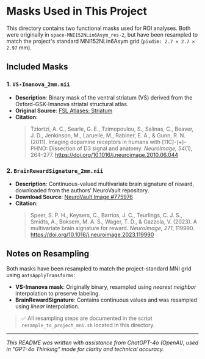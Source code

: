 # Masks Used in This Project

This directory contains two functional masks used for ROI analyses. Both were originally in `space-MNI152NLin6Asym_res-2`, but have been resampled to match the project's standard MNI152NLin6Asym grid (`pixdim: 2.7 × 2.7 × 2.97` mm).

## Included Masks

### 1. `VS-Imanova_2mm.nii`

- **Description**: Binary mask of the ventral striatum (VS) derived from the Oxford-GSK-Imanova striatal structural atlas.
- **Original Source**: [FSL Atlases: Striatum](https://web.mit.edu/fsl_v5.0.10/fsl/doc/wiki/Atlases%282f%29striatumstruc.html)
- **Citation**:
  > Tziortzi, A. C., Searle, G. E., Tzimopoulou, S., Salinas, C., Beaver, J. D., Jenkinson, M., Laruelle, M., Rabiner, E. A., & Gunn, R. N. (2011). Imaging dopamine receptors in humans with [11C]-(+)-PHNO: Dissection of D3 signal and anatomy. *NeuroImage, 54*(1), 264–277. https://doi.org/10.1016/j.neuroimage.2010.06.044

### 2. `BrainRewardSignature_2mm.nii`

- **Description**: Continuous-valued multivariate brain signature of reward, downloaded from the authors’ NeuroVault repository.
- **Download Source**: [NeuroVault Image #775976](https://neurovault.org/images/775976/)
- **Citation**:
  > Speer, S. P. H., Keysers, C., Barrios, J. C., Teurlings, C. J. S., Smidts, A., Boksem, M. A. S., Wager, T. D., & Gazzola, V. (2023). A multivariate brain signature for reward. *NeuroImage, 271*, 119990. https://doi.org/10.1016/j.neuroimage.2023.119990

## Notes on Resampling

Both masks have been resampled to match the project-standard MNI grid using `antsApplyTransforms`:

- **VS-Imanova mask**: Originally binary, resampled using *nearest neighbor* interpolation to preserve labeling.
- **BrainRewardSignature**: Contains continuous values and was resampled using *linear* interpolation.

> ✅ All resampling steps are documented in the script `resample_to_project_mni.sh` located in this directory.

---

*This README was written with assistance from ChatGPT-4o (OpenAI), used in "GPT-4o Thinking" mode for clarity and technical accuracy.*
